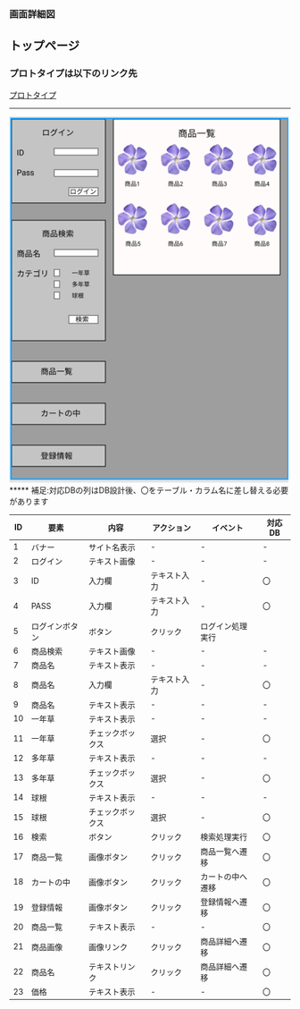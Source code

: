 ### 画面詳細図
## トップページ
### プロトタイプは以下のリンク先
[プロトタイプ](https://www.figma.com/file/VJI5tFHuxtvea72OrQdPMq/Untitled?node-id=4%3A2)
*****
<img src=../img/top.PNG width="500">
*****
補足:対応DBの列はDB設計後、〇をテーブル・カラム名に差し替える必要があります

| ID | 要素 | 内容 | アクション | イベント | 対応DB |
|----|------|-------|----------|----------|--------|
|1   |バナー|サイト名表示|-        |-       |-     |  
|2   |ログイン|テキスト画像|-        |-       |-     |  
|3   |ID|入力欄|テキスト入力|-         |〇      |
|4   |PASS|入力欄|テキスト入力|-       |〇      |
|5   |ログインボタン|ボタン|クリック|ログイン処理実行|      |
|6   |商品検索|テキスト画像|-         |-         |-     |  
|7   |商品名|テキスト表示|-         |-         |-       |
|8   |商品名|入力欄|テキスト入力|-       |〇      |
|9   |商品名|テキスト表示|-         |-         |-       |
|10  |一年草|テキスト表示|-         |-         |-       |
|11  |一年草|チェックボックス|選択　|-         |〇       |
|12  |多年草|テキスト表示|-         |-         |-       |
|13  |多年草|チェックボックス|選択　|-         |〇       |
|14  |球根|テキスト表示|-         |-         |-       |
|15  |球根|チェックボックス|選択　|-         |〇       |
|16  |検索|ボタン|クリック|検索処理実行|〇       |
|17  |商品一覧|画像ボタン|クリック|商品一覧へ遷移|〇       |
|18  |カートの中|画像ボタン|クリック|カートの中へ遷移|〇   |
|19  |登録情報|画像ボタン|クリック|登録情報へ遷移|〇   |
|20  |商品一覧|テキスト表示|-         |-         |〇      |
|21  |商品画像|画像リンク|クリック|商品詳細へ遷移|〇   |
|22  |商品名|テキストリンク|クリック|商品詳細へ遷移|〇   |
|23  |価格|テキスト表示|-         |-         |〇      |
